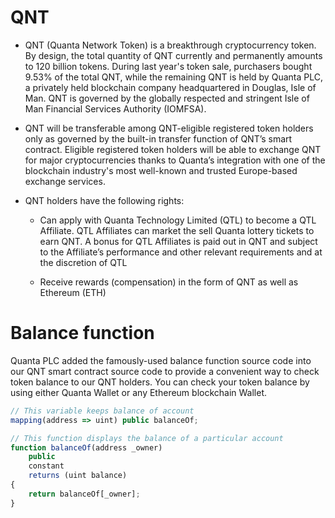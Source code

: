 # QNT

- QNT (Quanta Network Token) is a breakthrough cryptocurrency token. By design, the total quantity of QNT currently and permanently amounts to 120 billion tokens.  During last year's token sale, purchasers bought 9.53% of the total QNT, while the remaining QNT is held by Quanta PLC, a privately held blockchain company headquartered in Douglas, Isle of Man. QNT is governed by the globally respected and stringent Isle of Man Financial Services Authority (IOMFSA).

- QNT will be transferable among QNT-eligible registered token holders only as governed by the built-in transfer function of QNT’s smart contract. Eligible registered token holders will be able to exchange QNT for major cryptocurrencies thanks to Quanta’s integration with one of the blockchain industry's most well-known and trusted Europe-based exchange services.

- QNT holders have the following rights:

    * Can apply with Quanta Technology Limited (QTL) to become a QTL Affiliate. QTL Affiliates can market the sell Quanta lottery tickets to earn QNT. A bonus for QTL Affiliates is paid out in QNT and subject to the Affiliate’s performance and other relevant requirements and at the discretion of QTL

    * Receive rewards (compensation) in the form of QNT as well as Ethereum (ETH)

# Balance function

Quanta PLC added the famously-used balance function source code into our QNT smart contract source code to provide a convenient way to check token balance to our QNT holders. You can check your token balance by using either Quanta Wallet or any Ethereum blockchain Wallet. 

```js
// This variable keeps balance of account
mapping(address => uint) public balanceOf;

// This function displays the balance of a particular account
function balanceOf(address _owner)
    public
    constant
    returns (uint balance)
{
    return balanceOf[_owner];    
}
```
